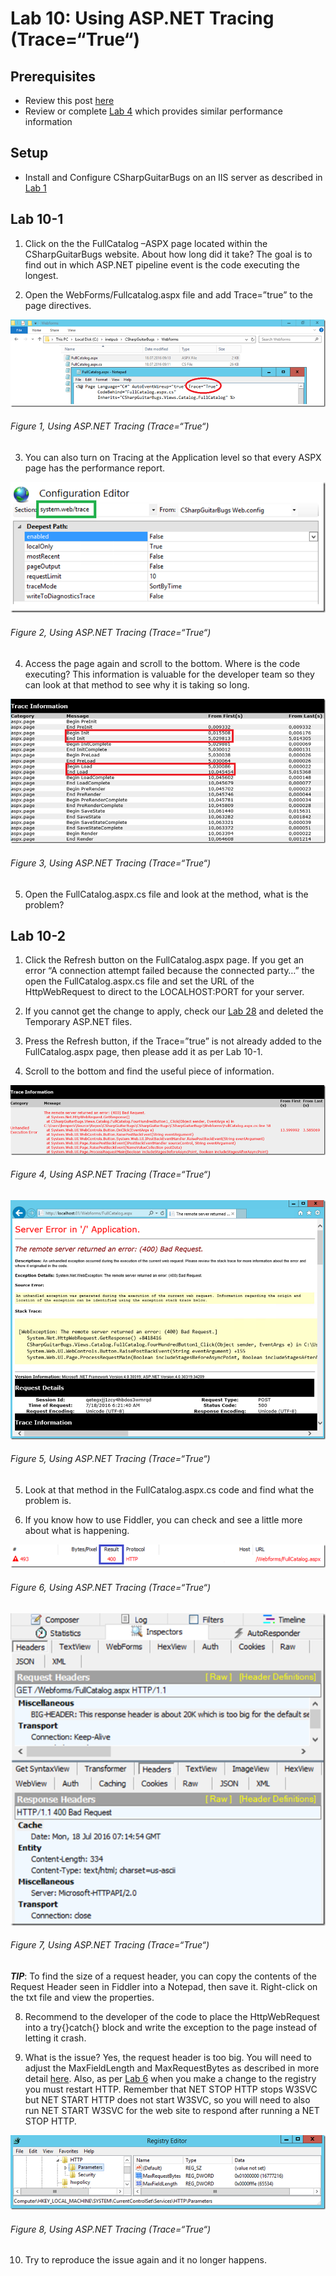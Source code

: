 # Lab 10: Using ASP.NET Tracing (Trace=“True“)

## Prerequisites

+ Review this post [here][LINK1]
+ Review or complete [Lab 4][LINK2] which provides similar performance information

## Setup

+ Install and Configure CSharpGuitarBugs on an IIS server as described in [Lab 1][LINK3]

## Lab 10-1

1. Click on the the FullCatalog –ASPX page located within the CSharpGuitarBugs website. About how long did it take? The goal is to find out in which ASP.NET pipeline event is the code executing the longest.

2. Open the WebForms/Fullcatalog.aspx file and add Trace=”true” to the page directives.

![Using ASP.NET Tracing (Trace=“True“)][FIGURE1]
###### Figure 1, Using ASP.NET Tracing (Trace=“True“)

3. You can also turn on Tracing at the Application level so that every ASPX page has the performance report.

![Using ASP.NET Tracing (Trace=“True“)][FIGURE2]
###### Figure 2, Using ASP.NET Tracing (Trace=“True“)

4. Access the page again and scroll to the bottom. Where is the code executing? This information is valuable for the developer team so they can look at that method to see why it is taking so long.

![Using ASP.NET Tracing (Trace=“True“)][FIGURE3]
###### Figure 3, Using ASP.NET Tracing (Trace=“True“)

5. Open the FullCatalog.aspx.cs file and look at the method, what is the problem?

## Lab 10-2

1. Click the Refresh button on the FullCatalog.aspx page.  If you get an error “A connection attempt failed because the connected party…” the open the FullCatalog.aspx.cs file and set the URL of the HttpWebRequest to direct to the LOCALHOST:PORT for your server.

2. If you cannot get the change to apply, check our [Lab 28][LINK4] and deleted the Temporary ASP.NET files.

3. Press the Refresh button, if the Trace=”true” is not already added to the FullCatalog.aspx page, then please add it as per Lab 10-1.

4. Scroll to the bottom and find the useful piece of information.

![Using ASP.NET Tracing (Trace=“True“)][FIGURE4]
###### Figure 4, Using ASP.NET Tracing (Trace=“True“)

![Using ASP.NET Tracing (Trace=“True“)][FIGURE5]
###### Figure 5, Using ASP.NET Tracing (Trace=“True“)

5. Look at that method in the FullCatalog.aspx.cs code and find what the problem is.

6. If you know how to use Fiddler, you can check and see a little more about what is happening.

![Using ASP.NET Tracing (Trace=“True“)][FIGURE6]
###### Figure 6, Using ASP.NET Tracing (Trace=“True“)

![Using ASP.NET Tracing (Trace=“True“)][FIGURE7]
###### Figure 7, Using ASP.NET Tracing (Trace=“True“)

***TIP***:  To find the size of a request header, you can copy the contents of the Request Header seen in Fiddler into a Notepad, then save it.  Right-click on the txt file and view the properties.

8. Recommend to the developer of the code to place the HttpWebRequest into a try{}catch{} block and write the exception to the page instead of letting it crash.

9. What is the issue?  Yes, the request header is too big.  You will need to adjust the MaxFieldLength and MaxRequestBytes as described in more detail [here][LINK5].  Also, as per [Lab 6][LINK6] when you make a change to the registry you must restart HTTP.  Remember that NET STOP HTTP stops W3SVC but NET START HTTP does not start W3SVC, so you will need to also run NET START W3SVC for the web site to respond after running a NET STOP HTTP.

![Using ASP.NET Tracing (Trace=“True“)][FIGURE8]
###### Figure 8, Using ASP.NET Tracing (Trace=“True“)

10. Try to reproduce the issue again and it no longer happens.

[FIGURE1]: ../images/2016/msdn-0789.png "Figure 1, Using ASP.NET Tracing (Trace=“True“)"
[FIGURE2]: ../images/2016/msdn-0790.png "Figure 2, Using ASP.NET Tracing (Trace=“True“)"
[FIGURE3]: ../images/2016/msdn-0791.png "Figure 3, Using ASP.NET Tracing (Trace=“True“)"
[FIGURE4]: ../images/2016/msdn-0792.png "Figure 4, Using ASP.NET Tracing (Trace=“True“)"
[FIGURE5]: ../images/2016/msdn-0793.png "Figure 5, Using ASP.NET Tracing (Trace=“True“)"
[FIGURE6]: ../images/2016/msdn-0794.png "Figure 6, Using ASP.NET Tracing (Trace=“True“)"
[FIGURE7]: ../images/2016/msdn-0795.png "Figure 7, Using ASP.NET Tracing (Trace=“True“)"
[FIGURE8]: ../images/2016/msdn-0796.png "Figure 8, Using ASP.NET Tracing (Trace=“True“)"

[LINK1]: http://msdn.microsoft.com/en-us/library/94c55d08(v=vs.71).aspx
[LINK2]: 2016-IISLAB-lab-4-install-and-configure-failed-request-tracing.md
[LINK3]: 2016-IISLAB-lab-1-install-iis-and-create-a-web-site.md
[LINK4]: https://blogs.msdn.microsoft.com/benjaminperkins/2016/06/20/lab-28-the-impact-of-debugtrue/
[LINK5]: https://support.microsoft.com/en-us/kb/820129
[LINK6]: 2016-IISLAB-lab-6-using-http-w3svc-was-and-w3wp.md
